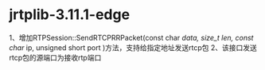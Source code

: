 # jrtplib-3.11.1-edge


1、增加RTPSession::SendRTCPRRPacket(const char *data, size_t len, const char* ip, unsigned short port )方法，支持给指定地址发送rtcp包
2、该接口发送rtcp包的源端口为接收rtp端口
